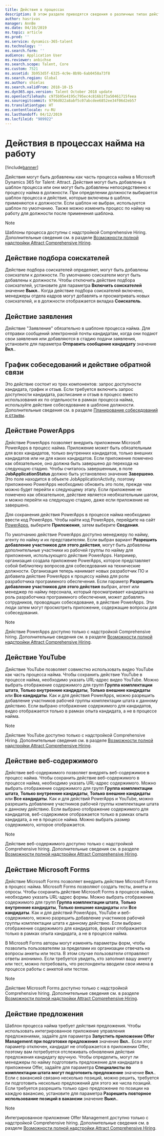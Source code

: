 ```yaml
---
title: Действия в процессах
description: В этом разделе приводятся сведения о различных типах действий, которые можно использовать в процессе найма.
author: hasrivas
manager: AnnBe
ms.date: 04/10/2019
ms.topic: article
ms.prod: ''
ms.service: dynamics-365-talent
ms.technology: ''
ms.search.form: ''
audience: Application User
ms.reviewer: anbichse
ms.search.scope: Talent, Core
ms.custom: 7521
ms.assetid: 3b953d5f-6325-4c9e-8b9b-6ab0458a73f8
ms.search.region: Global
ms.author: shielas
ms.search.validFrom: 2018-10-15
ms.dyn365.ops.version: Talent October 2018 update
ms.openlocfilehash: c975b95e4195c795ec4c816b1f3a50461715feea
ms.sourcegitcommit: 9796d022a8abf5c07abcdee6852ee34f06d2eb57
ms.translationtype: HT
ms.contentlocale: ru-RU
ms.lasthandoff: 04/12/2019
ms.locfileid: "989922"
---
```

# <a name="activities-in-the-hiring-processes"></a>Действия в процессах найма на работу

[!include[banner](../includes/banner.md)]

Действия могут быть добавлены как часть процесса найма в Microsoft Dynamics 365 for Talent: Attract. Действия могут быть добавлены в шаблон процесса или они могут быть добавлены непосредственно к процессу найма в должности. При определении должности выбирается шаблон процесса и действия, которые включены в шаблон, применяются к должности. Если шаблон не выбран, используется шаблон по умолчанию. Также можно изменить процесс по найму на работу для должности после применения шаблона.

> [!NOTE] 
> Шаблоны процесса доступны с надстройкой Comprehensive Hiring. Дополнительные сведения см. в разделе [Возможности полной надстройки Attract Comprehensive Hiring](./attract-comprehensive-hiring.md).

## <a name="prospect-activity"></a>Действие подбора соискателей

Действие подбора соискателей определяет, могут быть добавлены соискатели к должности. По умолчанию соискатели могут быть добавлены к должности. Чтобы отключить действие подбора соискателей, установите для параметра **Включить соискателей** значение **Выкл.**. Когда действие подбора соискателей включено, менеджеры отдела кадров могут добавлять и просматривать новых соискателей, и в должности отображается вкладка **Соискатель**.

## <a name="application-activity"></a>Действие заявления

Действие "Заявление" обязательно в шаблоне процесса найма. Для отправки сообщений электронной почты кандидатам, когда они подают свои заявления или добавляются в стадию подачи заявления, установите для параметра **Отправить сообщение кандидату** значение **Вкл.**.

## <a name="interview-schedule-and-feedback-activity"></a>График собеседований и действие обратной связи

Это действие состоит из трех компонентов: запрос доступности кандидата, график и отзыв. Если требуется включить запрос доступности кандидата, расписание и отзыв в процесс вместо использования их по отдельности в рамках процесса найма, используйте действие собеседование в шаблоне должности. Дополнительные сведения см. в разделе [Планирование собеседований и отзывы](interview-scheduling-feedback.md).

## <a name="powerapps-activity"></a>Действие PowerApps

Действие PowerApps позволяет внедрить приложении Microsoft PowerApps в процесс найма. Приложение может быть обязательным для всех кандидатов, только внутренних кандидатов, только внешних кандидатов или ни для каких кандидатов. Если приложение помечено как обязательное, оно должна быть завершено до перехода на следующую стадию. Чтобы считалось завершенным, в поле **JobApplicationStatus** должно быть установлено значение **Завершено**. Это поле находится в объекте JobApplicationActivity, поэтому приложению PowerApps необходимо обновить это поле, прежде чем можно будет перейти к следующему этапу. Если приложение не помечено как обязательное, действие является необязательным шагом, и можно перейти на следующую стадию, даже если приложение не завершено.

Для сохранения действия PowerApps в процессе найма необходимо ввести код PowerApps. Чтобы найти код PowerApps, перейдите на сайт [PowerApps](https://web.powerapps.com), выберите **Приложения**, затем выберите **Сведения**.

По умолчанию действие PowerApps доступно менеджеру по найму, агенту по найму и их представителям. Если выбран вариант **Разрешить добавление участников для этого действия**, могут быть добавлены дополнительные участники из рабочей группы по найму для приложения, использующего действие PowerApps. Например, организация создала приложение PowerApps, которое представляет собой библиотеку вопросов для собеседования на технические должности. Организация теперь нанимает новых разработчик ПО и добавила действие PowerApps к процессу найма для роли разработчика программного обеспечения. Если параметр **Разрешить добавление участников для этого действия** выбран, агент или менеджер по найму персонала, который просматривает кандидата на роль разработчика программного обеспечения, может добавлять сотрудников, проводящих собеседование, в действие PowerApps. Эти люди затем могут просмотреть приложение, содержащие вопросы для собеседования.

> [!NOTE]
> Действие PowerApps доступно только с надстройкой Comprehensive hiring. Дополнительные сведения см. в разделе [Возможности полной надстройки Attract Comprehensive Hiring](./attract-comprehensive-hiring.md).

## <a name="youtube-activity"></a>Действие YouTube

Действие YouTube позволяет совместно использовать видео YouTube как часть процесса найма. Чтобы сохранить действие YouTube в процессе найма, необходимо указать URL-адрес видео YouTube. Можно выбрать отображение содержимого для групп **Группа комплектации штата**, **Только внутренние кандидаты**, **Только внешние кандидаты** или **Все кандидаты**. Как и для действия PowerApps, можно разрешить добавление участников рабочей группы комплектации штата к данному действию. Если выбрано отображение содержимого для кандидатов, видео отображается только в рамках опыта кандидата, а не в процессе найма.

> [!NOTE]
> Действие YouTube доступно только с надстройкой Comprehensive Hiring. Дополнительные сведения см. в разделе [Возможности полной надстройки Attract Comprehensive Hiring](./attract-comprehensive-hiring.md).

## <a name="web-content-activity"></a>Действие веб-содержимого

Действие веб-содержимого позволяет внедрять веб-содержимое в процесс найма. Чтобы сохранить действие веб-содержимого в процессе найма, необходимо указать URL-адрес содержимого. Можно выбрать отображение содержимого для групп **Группа комплектации штата**, **Только внутренние кандидаты**, **Только внешние кандидаты** или **Все кандидаты**. Как и для действий PowerApps и YouTube, можно разрешить добавление участников рабочей группы комплектации штата к данному действию. Если выбрано отображение содержимого для кандидатов, веб-содержимое отображается только в рамках опыта кандидата, а не в процессе найма. Можно выбрать размер содержимого, которое отображается.

> [!NOTE]
> Действие веб-содержимого доступно только с надстройкой Comprehensive hiring. Дополнительные сведения см. в разделе [Возможности полной надстройки Attract Comprehensive Hiring](./attract-comprehensive-hiring.md).

## <a name="microsoft-forms-activity"></a>Действие Microsoft Forms

Действие Microsoft Forms позволяет внедрить действие Microsoft Forms в процесс найма. Microsoft Forms позволяют создать тесты, анкеты и опросы. Чтобы сохранить действие Microsoft Forms в процессе найма, необходимо указать URL-адрес формы. Можно выбрать отображение содержимого для групп **Группа комплектации штата**, **Только внутренние кандидаты**, **Только внешние кандидаты** или **Все кандидаты**. Как и для действий PowerApps, YouTube и веб-содержимого, можно разрешить добавление участников рабочей группы комплектации штата к данному действию. Если выбрано отображение содержимого для кандидатов, формат отображается только в рамках опыта кандидата, а не в процессе найма.

В Microsoft Forms авторы могут изменять параметры форм, чтобы позволить пользователям за пределами их организации отвечать на вопросы анкеты или теста. В этом случае пользователи отправляют ответы анонимно. Если требуется увидеть, кто заполнил вашу анкету или тест, можно потребовать, что респонденты вводили свои имена в процессе работы с анкетой или тестом.

> [!NOTE]
> Действие Microsoft Forms доступно только с надстройкой Comprehensive hiring. Дополнительные сведения см. в разделе [Возможности полной надстройки Attract Comprehensive Hiring](./attract-comprehensive-hiring.md).

## <a name="offer-activity"></a>Действие предложения

Шаблон процесса найма требует действия предложения. Чтобы использовать интегрированное приложение управления предложениями, задайте для параметра **Запустить приложение Offer Management при подготовке предложения** значение **Вкл.**. Если этот параметр отключен, кандидат не отображается в приложении Offer, поэтому вам потребуется отслеживать обновления действия предложения кандидату вручную. Чтобы определить, могут ли менеджеры по найму подготовить предложение для кандидата в приложении Offer, задайте для параметра **Специалисты по комплектации штата могут подготовить предложение** значение **Вкл.**. Если с вакансией связано несколько позиций, можно решить, требуется ли подготовить несколько предложений для этого же числа позиций. Если требуется разрешить только одно предложение по позиции на каждую вакансию, установите для параметра **Разрешить повторное использование позиций в вакансии** значение **Выкл.**.

> [!NOTE]
> Интегрированное приложение Offer Management доступно только с надстройкой Comprehensive hiring. Дополнительные сведения см. в разделе [Возможности полной надстройки Attract Comprehensive Hiring](./attract-comprehensive-hiring.md).


